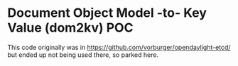 # Document Object Model -to- Key Value (dom2kv) POC

This code originally was in https://github.com/vorburger/opendaylight-etcd/ but ended up not being used there, so parked here.
